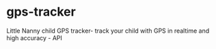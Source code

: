 # gps-tracker
Little Nanny child GPS tracker- track your child with GPS in realtime and high accuracy -  API
